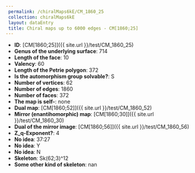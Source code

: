 ```yaml
--- 
 permalink: /chiralMaps6kE/CM_1860_25 
 collection: chiralMaps6kE
 layout: dataEntry
 title: Chiral maps up to 6000 edges - CM[1860;25]
---
```


- **ID**: [CM[1860;25]]({{ site.url }}/test/CM_1860_25)
- **Genus of the underlying surface**: 714
- **Length of the face**: 10
- **Valency**: 60
- **Length of the Petrie polygon**: 372
- **Is the automorphism group solvable?**: S
- **Number of vertices**: 62
- **Number of edges**: 1860
- **Number of faces**: 372
- **The map is self-**: none
- **Dual map**: [CM[1860;52]]({{ site.url }}/test/CM_1860_52)
- **Mirror (enantihomorphic) map**: [CM[1860;30]]({{ site.url }}/test/CM_1860_30)
- **Dual of the mirror image**: [CM[1860;56]]({{ site.url }}/test/CM_1860_56)
- **Z_q-Exponent?**: 4
- **No idea**:  37:27
- **No idea**: Y
- **No idea**: N
- **Skeleton**: Sk(62;3)^12
- **Some other kind of skeleton**: nan
